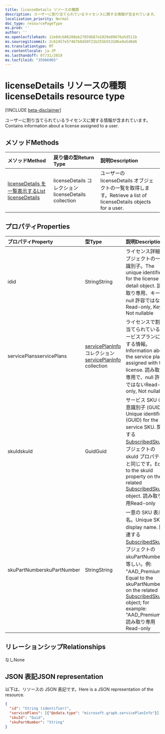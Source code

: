 ```yaml
---
title: licenseDetails リソースの種類
description: ユーザーに割り当てられているライセンスに関する情報が含まれています。
localization_priority: Normal
doc_type: resourcePageType
ms.prod: ''
author: ''
ms.openlocfilehash: 12e0dcb86288eb27859b87a1029e89676a5d511b
ms.sourcegitcommit: 2c62457e57467b8d50f21b255b553106a9a5d8d6
ms.translationtype: MT
ms.contentlocale: ja-JP
ms.lasthandoff: 07/31/2019
ms.locfileid: "35966965"
---
```

# <a name="licensedetails-resource-type"></a><span data-ttu-id="855e2-103">licenseDetails リソースの種類</span><span class="sxs-lookup"><span data-stu-id="855e2-103">licenseDetails resource type</span></span>

[!INCLUDE [beta-disclaimer](../../includes/beta-disclaimer.md)]

<span data-ttu-id="855e2-104">ユーザーに割り当てられているライセンスに関する情報が含まれています。</span><span class="sxs-lookup"><span data-stu-id="855e2-104">Contains information about a license assigned to a user.</span></span>

## <a name="methods"></a><span data-ttu-id="855e2-105">メソッド</span><span class="sxs-lookup"><span data-stu-id="855e2-105">Methods</span></span>

| <span data-ttu-id="855e2-106">メソッド</span><span class="sxs-lookup"><span data-stu-id="855e2-106">Method</span></span>           | <span data-ttu-id="855e2-107">戻り値の型</span><span class="sxs-lookup"><span data-stu-id="855e2-107">Return Type</span></span>    |<span data-ttu-id="855e2-108">説明</span><span class="sxs-lookup"><span data-stu-id="855e2-108">Description</span></span>|
|:---------------|:--------|:----------|
|[<span data-ttu-id="855e2-109">licenseDetails を一覧表示する</span><span class="sxs-lookup"><span data-stu-id="855e2-109">List licenseDetails</span></span>](../api/user-list-licensedetails.md) | <span data-ttu-id="855e2-110">licenseDetails コレクション</span><span class="sxs-lookup"><span data-stu-id="855e2-110">licenseDetails collection</span></span> |<span data-ttu-id="855e2-111">ユーザーの licenseDetails オブジェクトの一覧を取得します。</span><span class="sxs-lookup"><span data-stu-id="855e2-111">Retrieve a list of licenseDetails objects for a user.</span></span>|

<!--|[Get licenseDetails](../api/licensedetails-get.md) | licenseDetails |Read properties and relationships of a licenseDetails object.|-->

## <a name="properties"></a><span data-ttu-id="855e2-112">プロパティ</span><span class="sxs-lookup"><span data-stu-id="855e2-112">Properties</span></span>
| <span data-ttu-id="855e2-113">プロパティ</span><span class="sxs-lookup"><span data-stu-id="855e2-113">Property</span></span>     | <span data-ttu-id="855e2-114">型</span><span class="sxs-lookup"><span data-stu-id="855e2-114">Type</span></span>   |<span data-ttu-id="855e2-115">説明</span><span class="sxs-lookup"><span data-stu-id="855e2-115">Description</span></span>|
|:---------------|:--------|:----------|
|<span data-ttu-id="855e2-116">id</span><span class="sxs-lookup"><span data-stu-id="855e2-116">id</span></span>|<span data-ttu-id="855e2-117">String</span><span class="sxs-lookup"><span data-stu-id="855e2-117">String</span></span>| <span data-ttu-id="855e2-118">ライセンス詳細オブジェクトの一意識別子。</span><span class="sxs-lookup"><span data-stu-id="855e2-118">The unique identifier for the license detail object.</span></span> <span data-ttu-id="855e2-119">読み取り専用、キー、null 許容ではない</span><span class="sxs-lookup"><span data-stu-id="855e2-119">Read-only, Key, Not nullable</span></span> |
|<span data-ttu-id="855e2-120">servicePlans</span><span class="sxs-lookup"><span data-stu-id="855e2-120">servicePlans</span></span>|<span data-ttu-id="855e2-121">[servicePlanInfo](serviceplaninfo.md) コレクション</span><span class="sxs-lookup"><span data-stu-id="855e2-121">[servicePlanInfo](serviceplaninfo.md) collection</span></span>| <span data-ttu-id="855e2-122">ライセンスで割り当てられているサービスプランに関する情報。</span><span class="sxs-lookup"><span data-stu-id="855e2-122">Information about the service plans assigned with the license.</span></span> <span data-ttu-id="855e2-123">読み取り専用で、null 許容ではない</span><span class="sxs-lookup"><span data-stu-id="855e2-123">Read-only, Not nullable</span></span> |
|<span data-ttu-id="855e2-124">skuId</span><span class="sxs-lookup"><span data-stu-id="855e2-124">skuId</span></span>|<span data-ttu-id="855e2-125">Guid</span><span class="sxs-lookup"><span data-stu-id="855e2-125">Guid</span></span>| <span data-ttu-id="855e2-126">サービス SKU の一意識別子 (GUID)。</span><span class="sxs-lookup"><span data-stu-id="855e2-126">Unique identifier (GUID) for the service SKU.</span></span> <span data-ttu-id="855e2-127">関連する[SubscribedSku](subscribedsku.md)オブジェクトの skuId プロパティと同じです。</span><span class="sxs-lookup"><span data-stu-id="855e2-127">Equal to the skuId property on the related [SubscribedSku](subscribedsku.md) object.</span></span> <span data-ttu-id="855e2-128">読み取り専用</span><span class="sxs-lookup"><span data-stu-id="855e2-128">Read-only</span></span> |
|<span data-ttu-id="855e2-129">skuPartNumber</span><span class="sxs-lookup"><span data-stu-id="855e2-129">skuPartNumber</span></span>|<span data-ttu-id="855e2-130">String</span><span class="sxs-lookup"><span data-stu-id="855e2-130">String</span></span>| <span data-ttu-id="855e2-131">一意の SKU 表示名。</span><span class="sxs-lookup"><span data-stu-id="855e2-131">Unique SKU display name.</span></span> <span data-ttu-id="855e2-132">関連する[SubscribedSku](subscribedsku.md)オブジェクトの skuPartNumber と等しい。例: "AAD_Premium"。</span><span class="sxs-lookup"><span data-stu-id="855e2-132">Equal to the skuPartNumber on the related [SubscribedSku](subscribedsku.md) object; for example: "AAD_Premium".</span></span> <span data-ttu-id="855e2-133">読み取り専用</span><span class="sxs-lookup"><span data-stu-id="855e2-133">Read-only</span></span> |

## <a name="relationships"></a><span data-ttu-id="855e2-134">リレーションシップ</span><span class="sxs-lookup"><span data-stu-id="855e2-134">Relationships</span></span>
<span data-ttu-id="855e2-135">なし</span><span class="sxs-lookup"><span data-stu-id="855e2-135">None</span></span>

## <a name="json-representation"></a><span data-ttu-id="855e2-136">JSON 表記</span><span class="sxs-lookup"><span data-stu-id="855e2-136">JSON representation</span></span>
<span data-ttu-id="855e2-137">以下は、リソースの JSON 表記です。</span><span class="sxs-lookup"><span data-stu-id="855e2-137">Here is a JSON representation of the resource.</span></span>

<!-- {
  "blockType": "resource",
  "optionalProperties": [

  ],
  "@odata.type": "microsoft.graph.licenseDetails"
}-->

```json
{
  "id": "String (identifier)",
  "servicePlans": [{"@odata.type": "microsoft.graph.servicePlanInfo"}],
  "skuId": "Guid",
  "skuPartNumber": "String"
}

```

<!-- uuid: 8fcb5dbc-d5aa-4681-8e31-b001d5168d79
2015-10-25 14:57:30 UTC -->
<!--
{
  "type": "#page.annotation",
  "description": "licenseDetails resource",
  "keywords": "",
  "section": "documentation",
  "tocPath": "",
  "suppressions": []
}
-->
